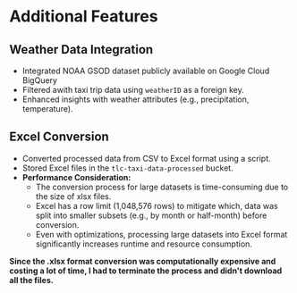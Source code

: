 # Additional Features

## Weather Data Integration
- Integrated NOAA GSOD dataset publicly available on Google Cloud BigQuery
- Filtered awith taxi trip data using `weatherID` as a foreign key.
- Enhanced insights with weather attributes (e.g., precipitation, temperature).

## Excel Conversion
- Converted processed data from CSV to Excel format using a script.
- Stored Excel files in the `tlc-taxi-data-processed` bucket.
- **Performance Consideration:**
  - The conversion process for large datasets is time-consuming due to the size of xlsx files.
  - Excel has a row limit (1,048,576 rows) to mitigate which, data was split into smaller subsets (e.g., by month or half-month) before conversion.
  - Even with optimizations, processing large datasets into Excel format significantly increases runtime and resource consumption.
 
**Since the .xlsx format conversion was computationally expensive and costing a lot of time, I had to terminate the process and didn't download all the files.**
